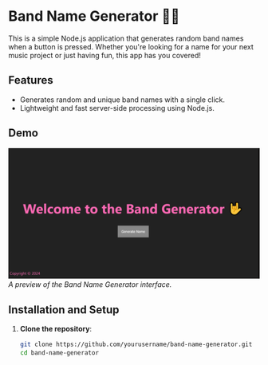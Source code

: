 # Band Name Generator 🎸🎶

This is a simple Node.js application that generates random band names when a button is pressed. Whether you're looking for a name for your next music project or just having fun, this app has you covered!

## Features
- Generates random and unique band names with a single click.
- Lightweight and fast server-side processing using Node.js.

## Demo
![Band Name Generator Screenshot](./screenshot.png)  
_A preview of the Band Name Generator interface._

## Installation and Setup

1. **Clone the repository**:
   ```bash
   git clone https://github.com/yourusername/band-name-generator.git
   cd band-name-generator
